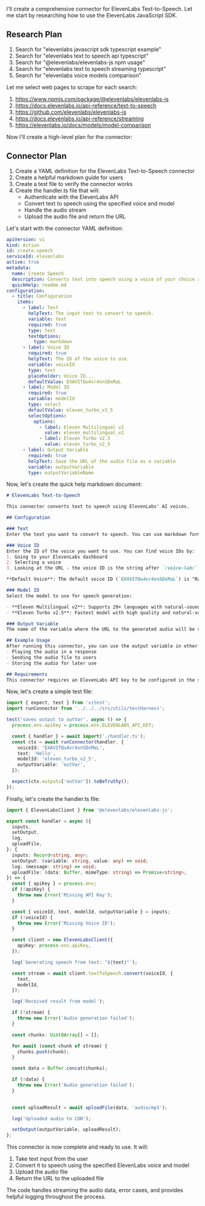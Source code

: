 I'll create a comprehensive connector for ElevenLabs Text-to-Speech. Let me start by researching how to use the ElevenLabs JavaScript SDK.

## Research Plan
1. Search for "elevenlabs javascript sdk typescript example"
2. Search for "elevenlabs text to speech api typescript"
3. Search for "@elevenlabs/elevenlabs-js npm usage"
4. Search for "elevenlabs text to speech streaming typescript"
5. Search for "elevenlabs voice models comparison"

Let me select web pages to scrape for each search:
1. https://www.npmjs.com/package/@elevenlabs/elevenlabs-js
2. https://docs.elevenlabs.io/api-reference/text-to-speech
3. https://github.com/elevenlabs/elevenlabs-js
4. https://docs.elevenlabs.io/api-reference/streaming
5. https://elevenlabs.io/docs/models/model-comparison

Now I'll create a high-level plan for the connector:

## Connector Plan
1. Create a YAML definition for the ElevenLabs Text-to-Speech connector
2. Create a helpful markdown guide for users
3. Create a test file to verify the connector works
4. Create the handler.ts file that will:
   - Authenticate with the ElevenLabs API
   - Convert text to speech using the specified voice and model
   - Handle the audio stream
   - Upload the audio file and return the URL

Let's start with the connector YAML definition:

```yaml
apiVersion: v1
kind: Action
id: create-speech
serviceId: elevenlabs
active: true
metadata:
  name: Create Speech
  description: Converts text into speech using a voice of your choice and returns audio
  quickHelp: readme.md
configuration:
  - title: Configuration
    items:
      - label: Text
        helpText: The input text to convert to speech.
        variable: text
        required: true
        type: text
        textOptions:
          type: markdown
      - label: Voice ID
        required: true
        helpText: The ID of the voice to use.
        variable: voiceId
        type: text
        placeholder: Voice ID...
        defaultValue: EXAVITQu4vr4xnSDxMaL
      - label: Model ID
        required: true
        variable: modelId
        type: select
        defaultValue: eleven_turbo_v2_5
        selectOptions:
          options:
            - label: Eleven Multilingual v2
              value: eleven_multilingual_v2
            - label: Eleven Turbo v2.5
              value: eleven_turbo_v2_5
      - label: Output Variable
        required: true
        helpText: Save the URL of the audio file as a variable
        variable: outputVariable
        type: outputVariableName
```

Now, let's create the quick help markdown document:

```markdown
# ElevenLabs Text-to-Speech

This connector converts text to speech using ElevenLabs' AI voices.

## Configuration

### Text
Enter the text you want to convert to speech. You can use markdown formatting for longer texts with paragraphs, emphasis, etc.

### Voice ID
Enter the ID of the voice you want to use. You can find voice IDs by:
1. Going to your ElevenLabs dashboard
2. Selecting a voice
3. Looking at the URL - the voice ID is the string after `/voice-lab/`

**Default Voice**: The default voice ID (`EXAVITQu4vr4xnSDxMaL`) is "Rachel," a popular ElevenLabs voice.

### Model ID
Select the model to use for speech generation:

- **Eleven Multilingual v2**: Supports 29+ languages with natural-sounding speech
- **Eleven Turbo v2.5**: Fastest model with high quality and natural-sounding speech (recommended)

### Output Variable
The name of the variable where the URL to the generated audio will be stored.

## Example Usage
After running this connector, you can use the output variable in other actions, such as:
- Playing the audio in a response
- Sending the audio file to users
- Storing the audio for later use

## Requirements
This connector requires an ElevenLabs API key to be configured in the service settings.
```

Now, let's create a simple test file:

```typescript
import { expect, test } from 'vitest';
import runConnector from '../../../src/utils/testHarness';

test('saves output to outVar', async () => {
  process.env.apiKey = process.env.ELEVENLABS_API_KEY;

  const { handler } = await import('./handler.ts');
  const ctx = await runConnector(handler, {
    voiceId: 'EXAVITQu4vr4xnSDxMaL',
    text: 'Hello',
    modelId: 'eleven_turbo_v2_5',
    outputVariable: 'outVar',
  });

  expect(ctx.outputs['outVar']).toBeTruthy();
});
```

Finally, let's create the handler.ts file:

```typescript
import { ElevenLabsClient } from '@elevenlabs/elevenlabs-js';

export const handler = async ({
  inputs,
  setOutput,
  log,
  uploadFile,
}: {
  inputs: Record<string, any>;
  setOutput: (variable: string, value: any) => void;
  log: (message: string) => void;
  uploadFile: (data: Buffer, mimeType: string) => Promise<string>;
}) => {
  const { apiKey } = process.env;
  if (!apiKey) {
    throw new Error('Missing API Key');
  }

  const { voiceId, text, modelId, outputVariable } = inputs;
  if (!voiceId) {
    throw new Error('Missing Voice ID');
  }

  const client = new ElevenLabsClient({
    apiKey: process.env.apiKey,
  });

  log(`Generating speech from text: "${text}"`);

  const stream = await client.textToSpeech.convert(voiceId, {
    text,
    modelId,
  });

  log('Received result from model');

  if (!stream) {
    throw new Error('Audio generation failed');
  }

  const chunks: Uint8Array[] = [];

  for await (const chunk of stream) {
    chunks.push(chunk);
  }

  const data = Buffer.concat(chunks);

  if (!data) {
    throw new Error('Audio generation failed');
  }

  
  const uploadResult = await uploadFile(data, 'audio/mp3');

  log('Uploaded audio to CDN');

  setOutput(outputVariable, uploadResult);
};
```

This connector is now complete and ready to use. It will:
1. Take text input from the user
2. Convert it to speech using the specified ElevenLabs voice and model
3. Upload the audio file
4. Return the URL to the uploaded file

The code handles streaming the audio data, error cases, and provides helpful logging throughout the process.
